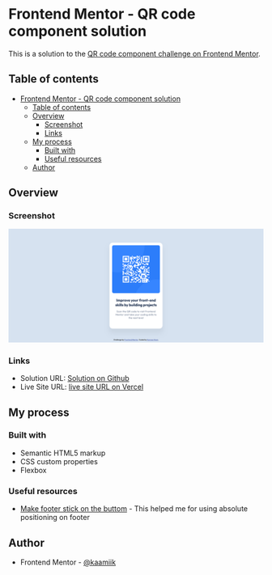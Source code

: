 # Frontend Mentor - QR code component solution

This is a solution to the [QR code component challenge on Frontend Mentor](https://www.frontendmentor.io/challenges/qr-code-component-iux_sIO_H). 

## Table of contents

- [Frontend Mentor - QR code component solution](#frontend-mentor---qr-code-component-solution)
  - [Table of contents](#table-of-contents)
  - [Overview](#overview)
    - [Screenshot](#screenshot)
    - [Links](#links)
  - [My process](#my-process)
    - [Built with](#built-with)
    - [Useful resources](#useful-resources)
  - [Author](#author)

## Overview

### Screenshot

![](./images/screenshot.png)

### Links

- Solution URL: [Solution on Github](https://github.com/kaamiik/QR-Code-Card)
- Live Site URL: [live site URL on Vercel](https://qr-code-card-eosin.vercel.app/)

## My process

### Built with

- Semantic HTML5 markup
- CSS custom properties
- Flexbox




### Useful resources

- [Make footer stick on the buttom](https://www.freecodecamp.org/news/how-to-keep-your-footer-where-it-belongs-59c6aa05c59c/) - This helped me for using absolute positioning on footer

## Author

- Frontend Mentor - [@kaamiik](https://www.frontendmentor.io/profile/kaamiik)

